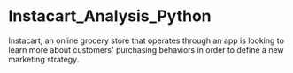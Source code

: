# Instacart_Analysis_Python
Instacart, an online grocery store that operates through an app is looking to learn more about customers' purchasing behaviors in order to define a new marketing strategy.

